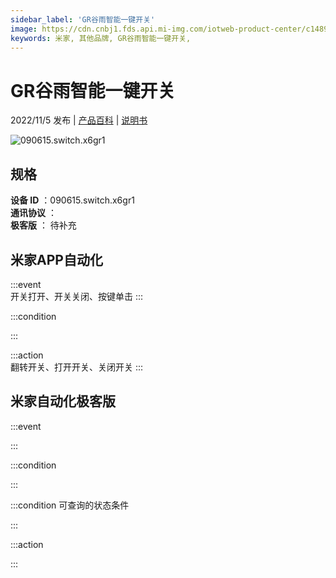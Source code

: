 ```yaml
---
sidebar_label: 'GR谷雨智能一键开关'
image: https://cdn.cnbj1.fds.api.mi-img.com/iotweb-product-center/c1489fb85022adaff810d21b44339b8a_1665649919100.png?GalaxyAccessKeyId=AKVGLQWBOVIRQ3XLEW&Expires=9223372036854775807&Signature=zsjnPXKk5EmQefJ+AIrMfzJ3Njs=
keywords: 米家, 其他品牌, GR谷雨智能一键开关, 
---
```

# GR谷雨智能一键开关

2022/11/5 发布 | [产品百科](https://home.mi.com/webapp/content/baike/product/index.html?model=090615.switch.x6gr1/) | [说明书](https://home.mi.com/views/introduction.html?model=090615.switch.x6gr1&region=cn)

![090615.switch.x6gr1](https://cdn.cnbj1.fds.api.mi-img.com/iotweb-product-center/c1489fb85022adaff810d21b44339b8a_1665649919100.png?GalaxyAccessKeyId=AKVGLQWBOVIRQ3XLEW&Expires=9223372036854775807&Signature=zsjnPXKk5EmQefJ+AIrMfzJ3Njs=)

## 规格  
> 
**设备 ID** ：090615.switch.x6gr1  
**通讯协议** ：  
**极客版**  ： 待补充 


## 米家APP自动化  

:::event  
开关打开、开关关闭、按键单击
:::

:::condition  

:::

:::action   
翻转开关、打开开关、关闭开关
:::

## 米家自动化极客版  

:::event  

:::

:::condition  

:::

:::condition 可查询的状态条件  

:::

:::action  

:::

        
